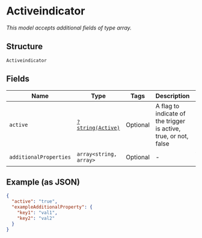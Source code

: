 
# Activeindicator

*This model accepts additional fields of type array.*

## Structure

`Activeindicator`

## Fields

| Name | Type | Tags | Description | Getter | Setter |
|  --- | --- | --- | --- | --- | --- |
| `active` | [`?string(Active)`](../../doc/models/active.md) | Optional | A flag to indicate of the trigger is active, true, or not, false | getActive(): ?string | setActive(?string active): void |
| `additionalProperties` | `array<string, array>` | Optional | - | findAdditionalProperty(string key): array | additionalProperty(string key, array value): void |

## Example (as JSON)

```json
{
  "active": "true",
  "exampleAdditionalProperty": {
    "key1": "val1",
    "key2": "val2"
  }
}
```

